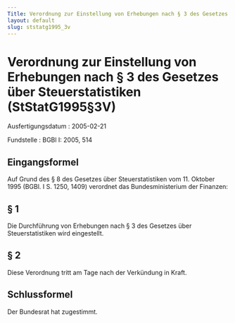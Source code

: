 ```yaml
---
Title: Verordnung zur Einstellung von Erhebungen nach § 3 des Gesetzes über Steuerstatistiken
layout: default
slug: ststatg1995_3v
---
```


# Verordnung zur Einstellung von Erhebungen nach § 3 des Gesetzes über Steuerstatistiken (StStatG1995§3V)

Ausfertigungsdatum
:   2005-02-21

Fundstelle
:   BGBl I: 2005, 514



## Eingangsformel

Auf Grund des § 8 des Gesetzes über Steuerstatistiken vom 11. Oktober
1995 (BGBl. I S. 1250, 1409) verordnet das Bundesministerium der
Finanzen:


## § 1

Die Durchführung von Erhebungen nach § 3 des Gesetzes über
Steuerstatistiken wird eingestellt.


## § 2

Diese Verordnung tritt am Tage nach der Verkündung in Kraft.


## Schlussformel

Der Bundesrat hat zugestimmt.

